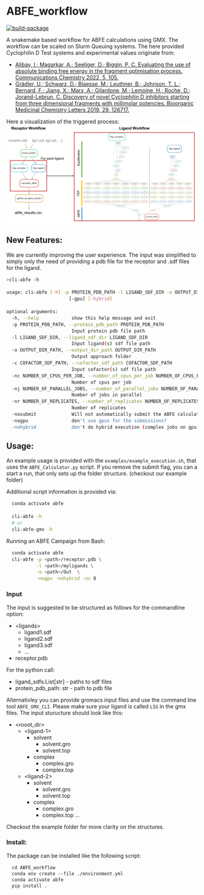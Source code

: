 # ABFE_workflow
[![build-package](https://github.com/bigginlab/ABFE_workflow/actions/workflows/build-package.yml/badge.svg?branch=main)](https://github.com/bigginlab/ABFE_workflow/actions/workflows/build-package.yml)

A snakemake based workflow for ABFE calculations using GMX. The workflow can be scaled on Slurm Queuing systems.
The here provided Cyclophilin D Test systems and experimental values originate from:
* [Alibay, I.; Magarkar, A.; Seeliger, D.; Biggin, P. C. Evaluating the use of absolute binding
free energy in the fragment optimisation process. Communications Chemistry 2022, 5,
105.](https://doi.org/10.1038/s42004-022-00721-4)
* [Grädler, U.; Schwarz, D.; Blaesse, M.; Leuthner, B.; Johnson, T. L.; Bernard, F.; Jiang, X.; Marx, A.; Gilardone, M.; Lemoine, H.; Roche, D.; Jorand-Lebrun, C. Discovery of novel Cyclophilin D inhibitors starting from three dimensional fragments with
millimolar potencies. Bioorganic Medicinal Chemistry Letters 2019, 29, 126717.](https://doi.org/10.1016/j.bmcl.2019.126717)

Here a visualization of the triggered process:
![](.img/full_snakemake_DAG.png)


## New Features:
We are currently improving the user experience. The input was simplified to simply only the need of providing a pdb file for the receptor and .sdf files for the ligand.

```bash
>cli-abfe -h

usage: cli-abfe [-h] -p PROTEIN_PDB_PATH -l LIGAND_SDF_DIR -o OUTPUT_DIR_PATH [-c COFACTOR_SDF_PATH] [-nc NUMBER_OF_CPUS_PER_JOB] [-nj NUMBER_OF_PARALLEL_JOBS] [-nr NUMBER_OF_REPLICATES] [-submit]
                       [-gpu] [-hybrid]

optional arguments:
  -h, --help            show this help message and exit
  -p PROTEIN_PDB_PATH, --protein_pdb_path PROTEIN_PDB_PATH
                        Input protein pdb file path
  -l LIGAND_SDF_DIR, --ligand_sdf_dir LIGAND_SDF_DIR
                        Input ligand(s) sdf file path
  -o OUTPUT_DIR_PATH, --output_dir_path OUTPUT_DIR_PATH
                        Output approach folder
  -c COFACTOR_SDF_PATH, --cofactor_sdf_path COFACTOR_SDF_PATH
                        Input cofactor(s) sdf file path
  -nc NUMBER_OF_CPUS_PER_JOB, --number_of_cpus_per_job NUMBER_OF_CPUS_PER_JOB
                        Number of cpus per job
  -nj NUMBER_OF_PARALLEL_JOBS, --number_of_parallel_jobs NUMBER_OF_PARALLEL_JOBS
                        Number of jobs in parallel
  -nr NUMBER_OF_REPLICATES, --number_of_replicates NUMBER_OF_REPLICATES
                        Number of replicates
  -nosubmit             Will not automatically submit the ABFE calculations
  -nogpu                don't use gpus for the submissions?
  -nohybrid             don't do hybrid execution (complex jobs on gpu and ligand jobs on cpu (requires gpu flag))
```


## Usage: 
An example usage is provided with the `examples/example_execution.sh`, that uses the  `ABFE_Calculator.py` script.
If you remove the submit flag, you can a start a run, that only sets up the folder structure. (checkout our example folder)

Additional script information is provided via:
```bash
  conda activate abfe

  cli-abfe -h
  # or
  cli-abfe-gmx -h
```

Running an ABFE Campaign from Bash:
```bash
  conda activate abfe
  cli-abfe -p <path>/receptor.pdb \
           -l <path>/myligands \
           -o <path>/Out  \
           -nogpu -nohybrid -nc 8
```

### Input
The input is suggested to be structured as follows for the commandline option:
  * \<ligands\>
     * ligand1.sdf
     * ligand2.sdf
     * ligand3.sdf
     * ...
   * receptor.pdb

For the python call: 
 * ligand_sdfs:List[str] - paths to sdf files
 * protein_pdb_path: str - path to pdb file 

Alternativley you can provide gromacs input files and use the command line tool `ABFE_GMX_CLI`. Please make sure your ligand is called `LIG` in the gmx files. The input sturucture should look like this:
  * \<rooot_dir\>
    * \<ligand-1\>
      * solvent
        * solvent.gro
        * solvent.top
      * complex
        * complex.gro
        * complex.top
    * \<ligand-2\>
      * solvent
        * solvent.gro
        * solvent.top
      * complex
        * complex.gro
        * complex.top
        ...
          
Checkout the example folder for more clarity on the structures.

### Install:
The package can be installed like the following script:
```
  cd ABFE_workflow
  conda env create --file ./environment.yml
  conda activate abfe
  pip install .
```


